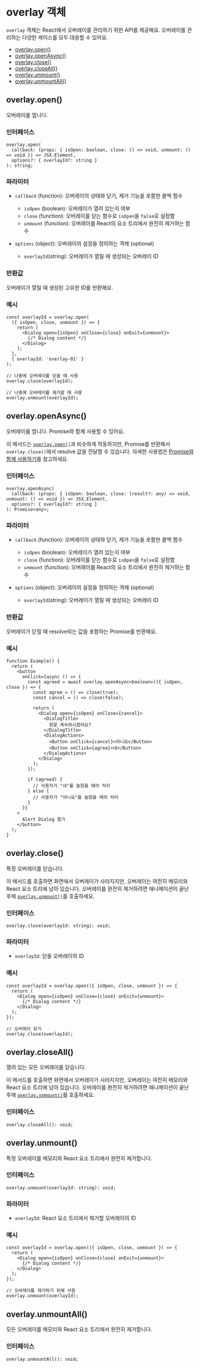 # overlay 객체

`overlay` 객체는 React에서 오버레이를 관리하기 위한 API를 제공해요. 오버레이를 관리하는 다양한 케이스를 모두 대응할 수 있어요.

- [overlay.open()](#overlayopen)
- [overlay.openAsync()](#overlayopenasync)
- [overlay.close()](#overlayclose)
- [overlay.closeAll()](#overlaycloseall)
- [overlay.unmount()](#overlayunmount)
- [overlay.unmountAll()](#overlayunmountall)

## overlay.open()

오버레이를 엽니다.

### 인터페이스

```tsx
overlay.open(
  callback: (props: { isOpen: boolean, close: () => void, unmount: () => void }) => JSX.Element,
  options?: { overlayId?: string }
): string;
```

### 파라미터

- `callback` (function): 오버레이의 상태와 닫기, 제거 기능을 포함한 콜백 함수
  - `isOpen` (boolean): 오버레이가 열려 있는지 여부
  - `close` (function): 오버레이를 닫는 함수로 `isOpen`을 `false`로 설정함
  - `unmount` (function): 오버레이를 React의 요소 트리에서 완전히 제거하는 함수

- `options` (object): 오버레이의 설정을 정의하는 객체 (optional)
  - `overlayId`(string): 오버레이가 열릴 때 생성되는 오버레이 ID

### 반환값

오버레이가 열릴 때 생성된 고유한 ID를 반환해요.

### 예시

```tsx
const overlayId = overlay.open(
  ({ isOpen, close, unmount }) => {
    return (
      <Dialog open={isOpen} onClose={close} onExit={unmount}>
        {/* Dialog content */}
      </Dialog>
    );
  },
  { overlayId: 'overlay-01' }
);

// 나중에 오버레이를 닫을 때 사용
overlay.close(overlayId);

// 나중에 오버레이를 제거할 때 사용
overlay.unmount(overlayId);
```

## overlay.openAsync()

오버레이를 엽니다. Promise와 함께 사용할 수 있어요.

이 메서드는 [`overlay.open()`](#overlayopen)과 비슷하게 작동하지만, Promise를 반환해서 `overlay.close()`에서 resolve 값을 전달할 수 있습니다. 자세한 사용법은 [Promise와 함께 사용하기](../advanced/promise.md)를 참고하세요.

### 인터페이스

```tsx{5}
overlay.openAsync(
  callback: (props: { isOpen: boolean, close: (result?: any) => void, unmount: () => void }) => JSX.Element,
  options?: { overlayId?: string }
): Promise<any>;
```

### 파라미터

- `callback` (function): 오버레이의 상태와 닫기, 제거 기능을 포함한 콜백 함수
  - `isOpen` (boolean): 오버레이가 열려 있는지 여부
  - `close` (function): 오버레이를 닫는 함수로 `isOpen`을 `false`로 설정함
  - `unmount` (function): 오버레이를 React의 요소 트리에서 완전히 제거하는 함수

- `options` (object): 오버레이의 설정을 정의하는 객체 (optional)
  - `overlayId`(string): 오버레이가 열릴 때 생성되는 오버레이 ID

### 반환값

오버레이가 닫힐 때 resolve되는 값을 포함하는 Promise를 반환해요.

### 예시

```tsx
function Example() {
  return (
    <button
      onClick={async () => {
        const agreed = await overlay.openAsync<boolean>(({ isOpen, close }) => {
          const agree = () => close(true);
          const cancel = () => close(false);

          return (
            <Dialog open={isOpen} onClose={cancel}>
              <DialogTitle>
                정말 계속하시겠어요?
              </DialogTitle>
              <DialogActions>
                <Button onClick={cancel}>아니요</Button>
                <Button onClick={agree}>네</Button>
              </DialogActions>
            </Dialog>
          );
        });

        if (agreed) {
          // 사용자가 "네"를 눌렀을 때의 처리
        } else {
          // 사용자가 "아니요"를 눌렀을 때의 처리
        }
      }}
    >
      Alert Dialog 열기
    </button>
  );
}
```

## overlay.close()

특정 오버레이를 닫습니다.

이 메서드를 호출하면 화면에서 오버레이가 사라지지만, 오버레이는 여전히 메모리와 React 요소 트리에 남아 있습니다. 오버레이를 완전히 제거하려면 애니메이션이 끝난 후에 [`overlay.unmount()`](#overlayunmount)를 호출하세요.

### 인터페이스

```tsx
overlay.close(overlayId: string): void;
```

### 파라미터

- `overlayId`: 닫을 오버레이의 ID

### 예시

```tsx
const overlayId = overlay.open(({ isOpen, close, unmount }) => {
  return (
    <Dialog open={isOpen} onClose={close} onExit={unmount}>
      {/* Dialog content */}
    </Dialog>
  );
});

// 오버레이 닫기
overlay.close(overlayId);
```

## overlay.closeAll()

열려 있는 모든 오버레이를 닫습니다.

이 메서드를 호출하면 화면에서 오버레이가 사라지지만, 오버레이는 여전히 메모리와 React 요소 트리에 남아 있습니다. 오버레이를 완전히 제거하려면 애니메이션이 끝난 후에 [`overlay.unmount()`](#overlayunmount)를 호출하세요.

### 인터페이스

```tsx
overlay.closeAll(): void;
```

## overlay.unmount()

특정 오버레이를 메모리와 React 요소 트리에서 완전히 제거합니다.

### 인터페이스

```tsx
overlay.unmount(overlayId: string): void;
```

### 파라미터

- `overlayId`: React 요소 트리에서 제거할 오버레이의 ID

### 예시

```tsx
const overlayId = overlay.open(({ isOpen, close, unmount }) => {
  return (
    <Dialog open={isOpen} onClose={close} onExit={unmount}>
      {/* Dialog content */}
    </Dialog>
  );
});

// 오버레이를 제거하기 위해 사용
overlay.unmount(overlayId);
```

## overlay.unmountAll()

모든 오버레이를 메모리와 React 요소 트리에서 완전히 제거합니다.

### 인터페이스

```tsx
overlay.unmountAll(): void;
```
